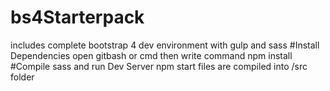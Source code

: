 # bs4Starterpack
includes complete bootstrap 4 dev environment with gulp and sass
#Install Dependencies
open gitbash or cmd then write command npm install
#Compile sass and run Dev Server
npm start 
files are compiled into /src folder
